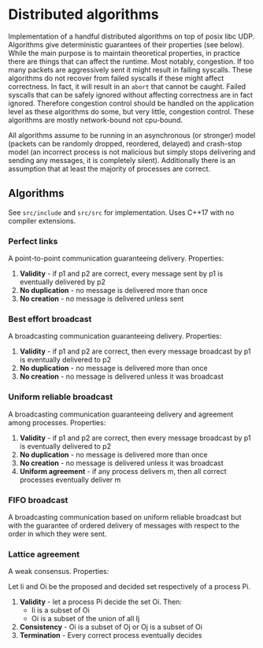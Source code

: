 # Distributed algorithms

Implementation of a handful distributed algorithms on top of posix libc UDP. Algorithms give deterministic guarantees of their properties (see below). While the main purpose is to maintain theoretical properties, in practice there are things that can affect the runtime. Most notably, congestion. If too many packets are aggressively sent it might result in failing syscalls. These algorithms do not recover from failed syscalls if these might affect correctness. In fact, it will result in an `abort` that cannot be caught. Failed syscalls that can be safely ignored without affecting correctness are in fact ignored. Therefore congestion control should be handled on the application level as these algorithms do some, but very little, congestion control. These algorithms are mostly network-bound not cpu-bound.

All algorithms assume to be running in an asynchronous (or stronger) model (packets can be randomly dropped, reordered, delayed) and crash-stop model (an incorrect process is not malicious but simply stops delivering and sending any messages, it is completely silent). Additionally there is an assumption that at least the majority of processes are correct.

## Algorithms

See `src/include` and `src/src` for implementation. Uses C++17 with no compiler extensions.

### Perfect links

A point-to-point communication guaranteeing delivery. Properties:

1. **Validity** - if p1 and p2 are correct, every message sent by p1 is eventually delivered by p2
2. **No duplication** - no message is delivered more than once
3. **No creation** - no message is delivered unless sent

### Best effort broadcast

A broadcasting communication guaranteeing delivery. Properties:

1. **Validity** - if p1 and p2 are correct, then every message broadcast by p1 is eventually delivered to p2
2. **No duplication** - no message is delivered more than once
3. **No creation** - no message is delivered unless it was broadcast

### Uniform reliable broadcast

A broadcasting communication guaranteeing delivery and agreement among processes. Properties:

1. **Validity** - if p1 and p2 are correct, then every message broadcast by p1 is eventually delivered to p2
2. **No duplication** - no message is delivered more than once
3. **No creation** - no message is delivered unless it was broadcast
4. **Uniform agreement** - if any process delivers m, then all correct processes eventually deliver m

### FIFO broadcast

A broadcasting communication based on uniform reliable broadcast but with the guarantee of ordered delivery of messages with respect to the order in which they were sent.

### Lattice agreement

A weak consensus. Properties:

Let Ii and Oi be the proposed and decided set respectively of a process Pi.

1. **Validity** - let a process Pi decide the set Oi. Then:
   - Ii is a subset of Oi
   - Oi is a subset of the union of all Ij
2. **Consistency** - Oi is a subset of Oj or Oj is a subset of Oi
3. **Termination** - Every correct process eventually decides
